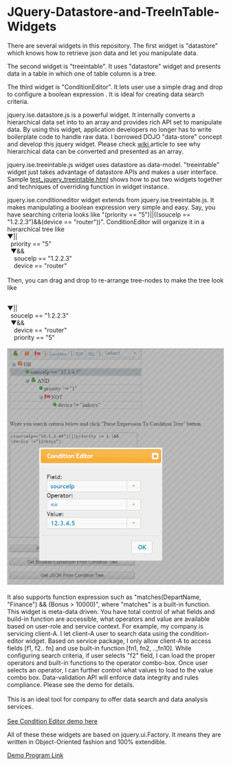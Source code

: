 JQuery-Datastore-and-TreeInTable-Widgets
========================================

There are several widgets in this repository. The first widget is "datastore"  which knows how to retrieve json data and let you manipulate data. 

The second widget is "treeintable".  It uses "datastore" widget and presents data in a table in which one of table column is a tree.

The third widget is "ConditionEditor". It lets user use a simple drag and drop to configure a boolean expression . It is ideal for creating data search criteria.  


jquery.ise.datastore.js is a powerful widget.  It internally converts a hierarchical data set into to an array and provides rich API set to
manipulate data.   By using this widget, application developers no longer has to write boilerplate code to handle raw data.   I borrowed DOJO "data-store" concept and develop this jquery widget.  Please check <a href="https://github.com/jefhu/JQuery-Datastore-and-TreeInTable-Widgets/wiki/Hierarchical-data-is-just-an-array." target="_blank">wiki </a> article to see why hierarchical data can be converted and presented as an array. 

jquery.ise.treeintable.js widget uses datastore as data-model.  "treeintable" widget just takes advantage of datastore APIs and 
makes a user interface.  Sample <a href="http://upload.newmusicland.com/files/jquery-treeintable/test_jquery_treeintable.html" target="_blank">test_jquery_treeintable.html</a> shows how to put two widgets together and techniques of overriding function
in widget instance.

jquery.ise.conditioneditor widget extends from jquery.ise.treeintable.js.  It makes manipulating a boolean expression very simple and easy.  Say, you have searching criteria looks like "(priority == "5")||((souceIp == "1.2.2.3")&&(device == "router"))".  ConditionEditor will organize it in a hierarchical tree like
<br/>
▼||
<br/>
&nbsp;&nbsp;priority == "5"
          <br/>
&nbsp;&nbsp;▼&&
          <br/>
&nbsp;&nbsp;&nbsp;&nbsp;souceIp == "1.2.2.3"
                    <br/>
&nbsp;&nbsp;&nbsp;&nbsp;device == "router"                  
<br/>
Then, you can drag and drop to re-arrange tree-nodes to make the tree look like 

<br/>
▼||
<br/>
&nbsp;&nbsp;souceIp == "1.2.2.3"
          <br/>
&nbsp;&nbsp;▼&&
          <br/>
&nbsp;&nbsp;&nbsp;&nbsp;device == "router"
                    <br/>
&nbsp;&nbsp;&nbsp;&nbsp;priority == "5"                  
<br/>
<br/>

<img src="Condition-Editor_Widget.png"/>
<br/>
<br/>
It also supports function expression such as "matches(DepartName, "Finance") && (Bonus > 10000)", where "matches" is a built-in function.
<br/>
This widget is meta-data driven. You have total control of what fields and build-in function are accessible, what operators and value are available based on user-role and service context.  For example, my company is servicing client-A. I let client-A user to search data using the condition-editor widget. Based on service package, I  only allow client-A to access fields [f1, f2.. fn] and use built-in function [fn1, fn2, ..,fn10].  While configuring search criteria, if user selects "f2" field, I can load the proper operators and built-in functions to the operator combo-box.  Once user selects an operator, I can further control what values to load to the value combo box. Data-validation API will enforce data integrity and rules compliance. Please see the demo for details. 
<br/>
<br/>
This is an ideal tool for company to offer data search and data analysis services.  
<br/>
<br/>
<a href="http://upload.newmusicland.com/files/jquery-treeintable/test_jquery_conditioneditorDnD.html" target="_blank">See Condition Editor demo here</a>

All of these these widgets are based on jquery.ui.Factory.  It means they are written in Object-Oriented fashion and 100% extendible. 

<a href="http://upload.newmusicland.com/files/jquery-treeintable/index.html" target="_blank">Demo Program Link</a>

  

